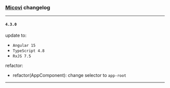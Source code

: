 ### [Micovi](https://coreui.io/angular/) changelog

---

#### `4.3.0`

update to:
- `Angular 15`
- `TypeScript 4.8`
- `RxJS 7.5`

refactor: 
- refactor(AppComponent): change selector to `app-root`

---
